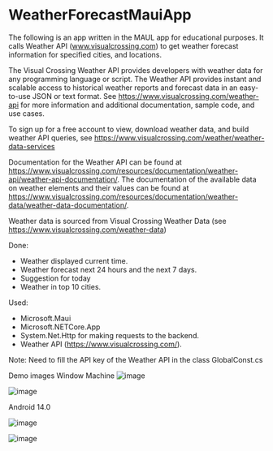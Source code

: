 # WeatherForecastMauiApp

The following is an app written in the MAUL app for educational purposes. It calls Weather API (www.visualcrossing.com) to get weather forecast information for specified cities, and locations.

The Visual Crossing Weather API provides developers with weather data for any programming language or script. The Weather API provides instant and scalable access to historical weather reports and forecast data in an easy-to-use JSON or text format. See https://www.visualcrossing.com/weather-api for more information and additional documentation, sample code, and use cases.

To sign up for a free account to view, download weather data, and build weather API queries, see https://www.visualcrossing.com/weather/weather-data-services

Documentation for the Weather API can be found at https://www.visualcrossing.com/resources/documentation/weather-api/weather-api-documentation/. The documentation of the available data on weather elements and their values can be found at https://www.visualcrossing.com/resources/documentation/weather-data/weather-data-documentation/.

Weather data is sourced from Visual Crossing Weather Data (see https://www.visualcrossing.com/weather-data)

Done:
- Weather displayed current time.
- Weather forecast next 24 hours and the next 7 days.
- Suggestion for today
- Weather in top 10 cities.

Used:

- Microsoft.Maui
- Microsoft.NETCore.App
- System.Net.Http for making requests to the backend.
- Weather API (https://www.visualcrossing.com/).

Note:
Need to fill the API key of the Weather API in the class GlobalConst.cs

Demo images
Window Machine
![image](https://github.com/vinhvu01/WeatherForecastMauiApp/assets/53502920/c1136232-8216-4a4b-b836-31f924b68813)

![image](https://github.com/vinhvu01/WeatherForecastMauiApp/assets/53502920/c0c0b2ab-fb82-47c1-898e-825554be12de)

Android 14.0

![image](https://github.com/vinhvu01/WeatherForecastMauiApp/assets/53502920/14bf7ea6-ec96-4454-97de-120cbf77566f)

![image](https://github.com/vinhvu01/WeatherForecastMauiApp/assets/53502920/82ca10f7-3b94-4d6a-bd56-0ba8dfac48b5)

